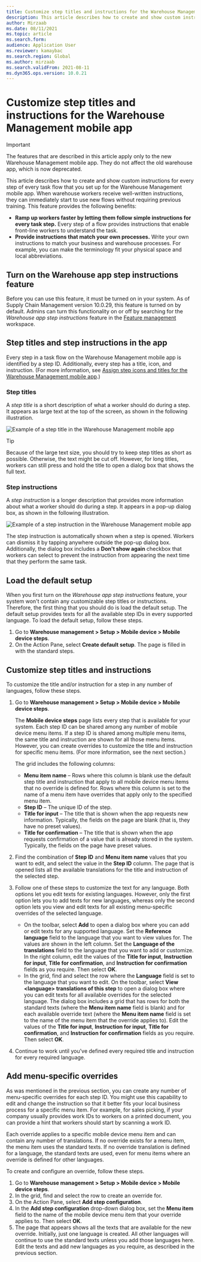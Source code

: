 ```yaml
---
title: Customize step titles and instructions for the Warehouse Management mobile app
description: This article describes how to create and show custom instructions for each step of each task flow that you set up for the Warehouse Management mobile app.
author: Mirzaab
ms.date: 08/11/2021
ms.topic: article
ms.search.form:
audience: Application User
ms.reviewer: kamaybac
ms.search.region: Global
ms.author: mirzaab
ms.search.validFrom: 2021-08-11
ms.dyn365.ops.version: 10.0.21
---
```


# Customize step titles and instructions for the Warehouse Management mobile app

> [!IMPORTANT]
> The features that are described in this article apply only to the new Warehouse Management mobile app. They do not affect the old warehouse app, which is now deprecated.

This article describes how to create and show custom instructions for every step of every task flow that you set up for the Warehouse Management mobile app. When warehouse workers receive well-written instructions, they can immediately start to use new flows without requiring previous training. This feature provides the following benefits:

- **Ramp up workers faster by letting them follow simple instructions for every task step.** Every step of a flow provides instructions that enable front-line workers to understand the task.
- **Provide instructions that match your own processes.** Write your own instructions to match your business and warehouse processes. For example, you can make the terminology fit your physical space and local abbreviations.

## Turn on the Warehouse app step instructions feature

Before you can use this feature, it must be turned on in your system. As of Supply Chain Management version 10.0.29, this feature is turned on by default. Admins can turn this functionality on or off by searching for the *Warehouse app step instructions* feature in the [Feature management](../../fin-ops-core/fin-ops/get-started/feature-management/feature-management-overview.md) workspace.

## Step titles and step instructions in the app

Every step in a task flow on the Warehouse Management mobile app is identified by a step ID. Additionally, every step has a title, icon, and instruction. (For more information, see [Assign step icons and titles for the Warehouse Management mobile app](step-icons-titles.md).)

### Step titles

A *step title* is a short description of what a worker should do during a step. It appears as large text at the top of the screen, as shown in the following illustration.

![Example of a step title in the Warehouse Management mobile app](media/wma-step-title.png "Example of a step title in the Warehouse Management mobile app")

> [!TIP]
> Because of the large text size, you should try to keep step titles as short as possible. Otherwise, the text might be cut off. However, for long titles, workers can still press and hold the title to open a dialog box that shows the full text.

### Step instructions

A *step instruction* is a longer description that provides more information about what a worker should do during a step. It appears in a pop-up dialog box, as shown in the following illustration.

![Example of a step instruction in the Warehouse Management mobile app](media/wma-step-instructions.png "Example of a step instruction in the Warehouse Management mobile app")

The step instruction is automatically shown when a step is opened. Workers can dismiss it by tapping anywhere outside the pop-up dialog box. Additionally, the dialog box includes a **Don't show again** checkbox that workers can select to prevent the instruction from appearing the next time that they perform the same task.

## Load the default setup

When you first turn on the *Warehouse app step instructions* feature, your system won't contain any customizable step titles or instructions. Therefore, the first thing that you should do is load the default setup. The default setup provides texts for all the available step IDs in every supported language. To load the default setup, follow these steps.

1. Go to **Warehouse management \> Setup \> Mobile device \> Mobile device steps**.
1. On the Action Pane, select **Create default setup**. The page is filled in with the standard steps.

## Customize step titles and instructions

To customize the title and/or instruction for a step in any number of languages, follow these steps.

1. Go to **Warehouse management \> Setup \> Mobile device \> Mobile device steps**.

    The **Mobile device steps** page lists every step that is available for your system. Each step ID can be shared among any number of mobile device menu items. If a step ID is shared among multiple menu items, the same title and instruction are shown for all those menu items. However, you can create overrides to customize the title and instruction for specific menu items. (For more information, see the next section.)

    The grid includes the following columns:

    - **Menu item name** – Rows where this column is blank use the default step title and instruction that apply to all mobile device menu items that no override is defined for. Rows where this column is set to the name of a menu item have overrides that apply only to the specified menu item.
    - **Step ID** – The unique ID of the step.
    - **Title for input** – The title that is shown when the app requests new information. Typically, the fields on the page are blank (that is, they have no preset values).
    - **Title for confirmation** – The title that is shown when the app requests confirmation of a value that is already stored in the system. Typically, the fields on the page have preset values.

1. Find the combination of **Step ID** and **Menu item name** values that you want to edit, and select the value in the **Step ID** column. The page that is opened lists all the available translations for the title and instruction of the selected step.
1. Follow one of these steps to customize the text for any language. Both options let you edit texts for existing languages. However, only the first option lets you to add texts for new languages, whereas only the second option lets you view and edit texts for all existing menu-specific overrides of the selected language.

    - On the toolbar, select **Add** to open a dialog box where you can add or edit texts for any supported language. Set the **Reference language** field to the language that you want to view values for. The values are shown in the left column. Set the **Language of the translations** field to the language that you want to add or customize. In the right column, edit the values of the **Title for input**, **Instruction for input**, **Title for confirmation**, and **Instruction for confirmation** fields as you require. Then select **OK**.
    - In the grid, find and select the row where the **Language** field is set to the language that you want to edit. On the toolbar, select **View &lt;language&gt; translations of this step** to open a dialog box where you can edit texts for all available overrides for the selected language. The dialog box includes a grid that has rows for both the standard texts (where the **Menu item name** field is blank) and for each available override text (where the **Menu item name** field is set to the name of the menu item that the override applies to). Edit the values of the **Title for input**, **Instruction for input**, **Title for confirmation**, and **Instruction for confirmation** fields as you require. Then select **OK**.

1. Continue to work until you've defined every required title and instruction for every required language.

## Add menu-specific overrides

As was mentioned in the previous section, you can create any number of menu-specific overrides for each step ID. You might use this capability to edit and change the instruction so that it better fits your local business process for a specific menu item. For example, for sales picking, if your company usually provides work IDs to workers on a printed document, you can provide a hint that workers should start by scanning a work ID.

Each override applies to a specific mobile device menu item and can contain any number of translations. If no override exists for a menu item, the menu item uses the standard texts. If no override translation is defined for a language, the standard texts are used, even for menu items where an override is defined for other languages.

To create and configure an override, follow these steps.

1. Go to **Warehouse management \> Setup \> Mobile device \> Mobile device steps**.
1. In the grid, find and select the row to create an override for.
1. On the Action Pane, select **Add step configuration**.
1. In the **Add step configuration** drop-down dialog box, set the **Menu item** field to the name of the mobile device menu item that your override applies to. Then select **OK**.
1. The page that appears shows all the texts that are available for the new override. Initially, just one language is created. All other languages will continue to use the standard texts unless you add those languages here. Edit the texts and add new languages as you require, as described in the previous section.
